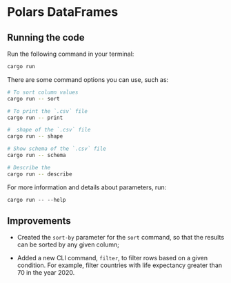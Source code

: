 # Polars DataFrames

## Running the code

Run the following command in your terminal:

```bash
cargo run
```

There are some command options you can use, such as:

```bash
# To sort column values
cargo run -- sort

# To print the `.csv` file
cargo run -- print

#  shape of the `.csv` file
cargo run -- shape

# Show schema of the `.csv` file
cargo run -- schema

# Describe the 
cargo run -- describe
```

For more information and details about parameters, run: 

```
cargo run -- --help
```

## Improvements

- Created the `sort-by` parameter for the `sort` command, so that the results can be sorted by any given column;

- Added a new CLI command, `filter`, to filter rows based on a given condition. For example, filter countries with life expectancy greater than 70 in the year 2020.